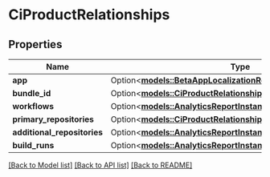 # CiProductRelationships

## Properties

Name | Type | Description | Notes
------------ | ------------- | ------------- | -------------
**app** | Option<[**models::BetaAppLocalizationRelationshipsApp**](BetaAppLocalization_relationships_app.md)> |  | [optional]
**bundle_id** | Option<[**models::CiProductRelationshipsBundleId**](CiProduct_relationships_bundleId.md)> |  | [optional]
**workflows** | Option<[**models::AnalyticsReportInstanceRelationshipsSegments**](AnalyticsReportInstance_relationships_segments.md)> |  | [optional]
**primary_repositories** | Option<[**models::CiProductRelationshipsPrimaryRepositories**](CiProduct_relationships_primaryRepositories.md)> |  | [optional]
**additional_repositories** | Option<[**models::AnalyticsReportInstanceRelationshipsSegments**](AnalyticsReportInstance_relationships_segments.md)> |  | [optional]
**build_runs** | Option<[**models::AnalyticsReportInstanceRelationshipsSegments**](AnalyticsReportInstance_relationships_segments.md)> |  | [optional]

[[Back to Model list]](../README.md#documentation-for-models) [[Back to API list]](../README.md#documentation-for-api-endpoints) [[Back to README]](../README.md)


